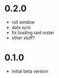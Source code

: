# 0.2.0

- roll window
- data sync
- fix loading raid roster
- other stuff?

# 0.1.0

- initial beta version
